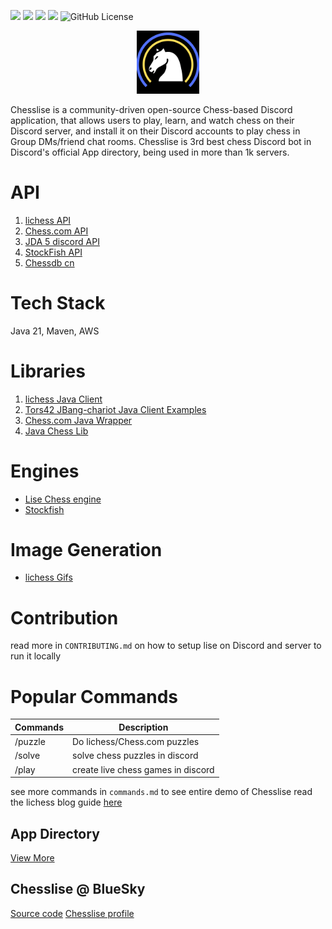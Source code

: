 ![](https://img.shields.io/badge/Status-Verified%20Discord%20Bot-brightgreen)
![](https://img.shields.io/badge/Status-Online-brightgreen)
![](https://img.shields.io/badge/Discord%20API-JDA-purple)
![](https://img.shields.io/badge/Available%20On-Discord%20App%20Directory%20-blue)
![GitHub License](https://img.shields.io/github/license/jalpp/Chesslise)


<p align="center">
  <img src="https://raw.githubusercontent.com/jalpp/DojoIcons/dd7365ea7d768fe17056d9b14ee6740c2bf4e261/oldIcons/Black%20Blue%20White%20Tactical%20eSports%20Discord%20Logo.png" alt="ChessLise" width=20% height=20% />
</p>

Chesslise is a community-driven open-source Chess-based Discord application, that allows users to play, learn, and watch chess on their Discord server, and install it on their Discord accounts to play chess in Group DMs/friend chat rooms. Chesslise is 3rd best chess Discord bot in Discord's official App directory, being used in more than 1k servers.


# API

 1. [lichess API](https://lichess.org/api) 
 2. [Chess.com API](https://github.com/sornerol/chess-com-pubapi-java-wrapper)
 3. [JDA 5 discord API](https://github.com/DV8FromTheWorld/JDA)
 4. [StockFish API](https://stockfish.online/)
5. [Chessdb cn](https://chessdb.cn/cloudbookc_info_en.html)
 
 # Tech Stack
Java 21, Maven, AWS

# Libraries

 1. [lichess Java Client](https://github.com/tors42/chariot) 
 2. [Tors42 JBang-chariot Java Client Examples](https://github.com/tors42/jbang-chariot)
 3. [Chess.com Java Wrapper](https://github.com/sornerol/chess-com-pubapi-java-wrapper)
 4. [Java Chess Lib](https://github.com/bhlangonijr/chesslib)

# Engines

- [Lise Chess engine](https://github.com/jalpp/LiseChessEngine) 
- [Stockfish](https://stockfishchess.org/)

# Image Generation
- [lichess Gifs](https://github.com/lichess-org/lila-gif)

# Contribution
read more in `CONTRIBUTING.md` on how to setup lise on Discord and server to run it locally


# Popular Commands
| Commands     | Description |
| ----------- | ----------- |
| /puzzle      | Do lichess/Chess.com puzzles    |
| /solve   | solve chess puzzles in discord           |
| /play      | create live chess games in discord                           |

see more commands in `commands.md`
to see entire demo of Chesslise read the lichess blog guide [here](https://lichess.org/@/Noobmasterplayer123/blog/chesslise-breaks-free/ywQIrVDo)

## App Directory 
[View More](https://discord.com/application-directory/930544707300393021)

## Chesslise @ BlueSky
[Source code](https://github.com/jalpp/ChessliseSky)
[Chesslise profile](https://bsky.app/profile/chesslise.bsky.social)










